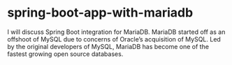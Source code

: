 # spring-boot-app-with-mariadb
I will discuss Spring Boot integration for MariaDB. MariaDB started off as an offshoot of MySQL due to concerns of Oracle’s acquisition of MySQL. Led by the original developers of MySQL, MariaDB has become one of the fastest growing open source databases.
